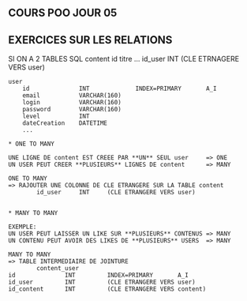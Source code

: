 ## COURS POO JOUR 05


## EXERCICES SUR LES RELATIONS

SI ON A 2 TABLES SQL
    content
        id
        titre
        ...
        id_user     INT     (CLE ETRNAGERE VERS user)

    user
        id              INT             INDEX=PRIMARY       A_I
        email           VARCHAR(160)
        login           VARCHAR(160)
        password        VARCHAR(160)
        level           INT
        dateCreation    DATETIME
        ...

    * ONE TO MANY

    UNE LIGNE DE content EST CREEE PAR **UN** SEUL user     => ONE
    UN USER PEUT CREER **PLUSIEURS** LIGNES DE content      => MANY 

    ONE TO MANY
    => RAJOUTER UNE COLONNE DE CLE ETRANGERE SUR LA TABLE content
            id_user     INT     (CLE ETRANGERE VERS user)


    * MANY TO MANY

    EXEMPLE: 
    UN USER PEUT LAISSER UN LIKE SUR **PLUSIEURS** CONTENUS => MANY
    UN CONTENU PEUT AVOIR DES LIKES DE **PLUSIEURS** USERS  => MANY

    MANY TO MANY
    => TABLE INTERMEDIAIRE DE JOINTURE
            content_user
    id              INT         INDEX=PRIMARY       A_I
    id_user         INT         (CLE ETRANGERE VERS user)
    id_content      INT         (CLE ETRANGERE VERS content)




